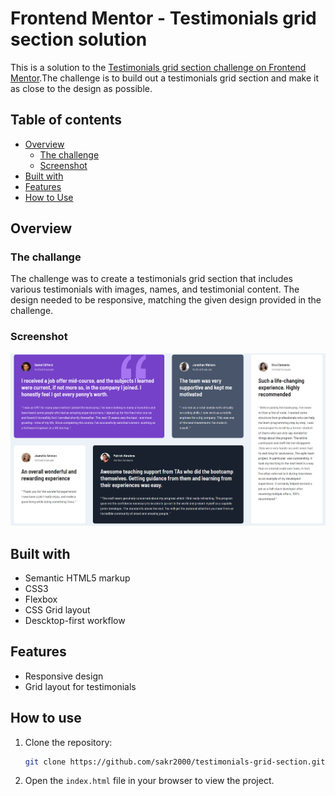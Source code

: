 # Frontend Mentor - Testimonials grid section solution

This is a solution to the [Testimonials grid section challenge on Frontend Mentor](https://www.frontendmentor.io/challenges/testimonials-grid-section-Nnw6J7Un7).The challenge is to build out a testimonials grid section and make it as close to the design as possible.

## Table of contents

- [Overview](#overview)
  - [The challenge](#the-challenge)
  - [Screenshot](#screenshot)
- [Built with](#built-with)
- [Features](#what-i-learned)
- [How to Use](#continued-development)

## Overview

### The challange

The challenge was to create a testimonials grid section that includes various testimonials with images, names, and testimonial content. The design needed to be responsive, matching the given design provided in the challenge.

### Screenshot

![Screenshot](./images/Screenshot_20.png)

## Built with

- Semantic HTML5 markup
- CSS3
- Flexbox
- CSS Grid layout
- Descktop-first workflow

## Features

- Responsive design
- Grid layout for testimonials

## How to use

1. Clone the repository:

   ```bash
   git clone https://github.com/sakr2000/testimonials-grid-section.git
   ```

2. Open the `index.html` file in your browser to view the project.
